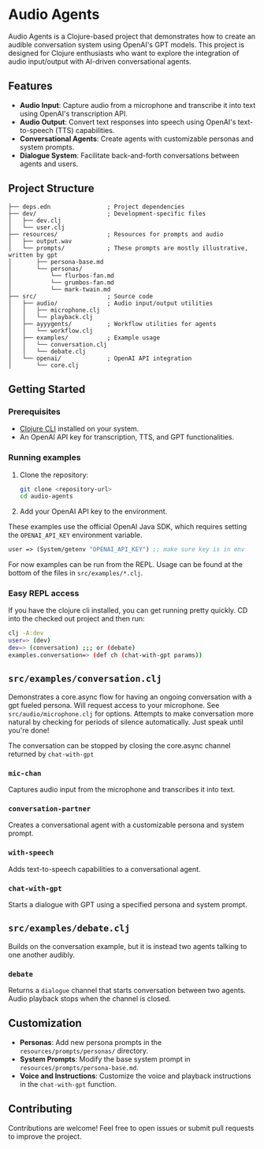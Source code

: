 # Audio Agents

Audio Agents is a Clojure-based project that demonstrates how to create an audible conversation system using OpenAI's GPT models. This project is designed for Clojure enthusiasts who want to explore the integration of audio input/output with AI-driven conversational agents.

## Features

- **Audio Input**: Capture audio from a microphone and transcribe it into text using OpenAI's transcription API.
- **Audio Output**: Convert text responses into speech using OpenAI's text-to-speech (TTS) capabilities.
- **Conversational Agents**: Create agents with customizable personas and system prompts.
- **Dialogue System**: Facilitate back-and-forth conversations between agents and users.

## Project Structure

```
├── deps.edn                ; Project dependencies
├── dev/                    ; Development-specific files
│   ├── dev.clj
│   └── user.clj
├── resources/              ; Resources for prompts and audio
│   ├── output.wav
│   └── prompts/            ; These prompts are mostly illustrative, written by gpt
│       ├── persona-base.md 
│       └── personas/
│           └── flurbos-fan.md
│           └── grumbos-fan.md
│           └── mark-twain.md
├── src/                    ; Source code
│   ├── audio/              ; Audio input/output utilities
│   │   ├── microphone.clj
│   │   └── playback.clj
│   ├── ayyygents/          ; Workflow utilities for agents
│   │   └── workflow.clj
│   ├── examples/           ; Example usage
│   │   └── conversation.clj
│   │   └── debate.clj
│   └── openai/             ; OpenAI API integration
│       └── core.clj
```

## Getting Started

### Prerequisites

- [Clojure CLI](https://clojure.org/guides/getting_started) installed on your system.
- An OpenAI API key for transcription, TTS, and GPT functionalities.

### Running examples

1. Clone the repository:
   ```bash
   git clone <repository-url>
   cd audio-agents
   ```

2. Add your OpenAI API key to the environment.

These examples use the official OpenAI Java SDK, which requires setting the `OPENAI_API_KEY` environment variable.

```clojure
user => (System/getenv "OPENAI_API_KEY") ;; make sure key is in env
```

For now examples can be run from the REPL. Usage can be found at the bottom of the files in `src/examples/*.clj`.

### Easy REPL access

If you have the clojure cli installed, you can get running pretty quickly. CD into the checked out project and then run:

```bash
clj -A:dev
user=> (dev)
dev=> (conversation) ;;; or (debate)
examples.conversation=> (def ch (chat-with-gpt params))
```


## `src/examples/conversation.clj`

Demonstrates a core.async flow for having an ongoing conversation with a gpt fueled persona. Will request access to your microphone.
See `src/audio/microphone.clj` for options. Attempts to make conversation more natural by checking for periods of silence automatically.
Just speak until you're done!

The conversation can be stopped by closing the core.async channel returned by `chat-with-gpt`

### `mic-chan`
Captures audio input from the microphone and transcribes it into text.

### `conversation-partner`
Creates a conversational agent with a customizable persona and system prompt.

### `with-speech`
Adds text-to-speech capabilities to a conversational agent.

### `chat-with-gpt`
Starts a dialogue with GPT using a specified persona and system prompt.

## `src/examples/debate.clj`

Builds on the conversation example, but it is instead two agents talking to
one another audibly.

### `debate`
Returns a `dialogue` channel that starts conversation between two agents. Audio playback stops when the channel is closed.

## Customization

- **Personas**: Add new persona prompts in the `resources/prompts/personas/` directory.
- **System Prompts**: Modify the base system prompt in `resources/prompts/persona-base.md`.
- **Voice and Instructions**: Customize the voice and playback instructions in the `chat-with-gpt` function.

## Contributing

Contributions are welcome! Feel free to open issues or submit pull requests to improve the project.
